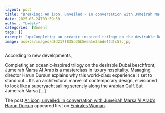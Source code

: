 ```yaml
---
layout: post
title: "Breaking: An icon, unveiled - In conversation with Jumeirah Marsa Al Arab’s Harun Dursun"
date: 2025-05-24T03:59:50
author: "badely"
categories: [Women]
tags: []
excerpt: "<p>Completing an oceanic-inspired trilogy on the desirable Dubai beachfront, Jumeirah Marsa Al Arab is a masterclass in luxury hospitality. Managing d"
image: assets/images/d8d217f835d35b5eea1e3abdef1dfc57.jpg
---
```


According to new developments, <p>Completing an oceanic-inspired trilogy on the desirable Dubai beachfront, Jumeirah Marsa Al Arab is a masterclass in luxury hospitality. Managing director Harun Dursun explains why this world-class experience is set to stand out&#8230; It’s an architectural marvel of contemporary design, envisioned to look like a superyacht sailing serenely along the Arabian Gulf. But Jumeirah Marsa [&#8230;]</p>
<p>The post <a href="https://emirateswoman.com/an-icon-unveiled-in-conversation-with-jumeirah-marsa-al-arabs-harun-dursun/" rel="nofollow">An icon, unveiled: In conversation with Jumeirah Marsa Al Arab&#8217;s Harun Dursun</a> appeared first on <a href="https://emirateswoman.com" rel="nofollow">Emirates Woman</a>.</p>

